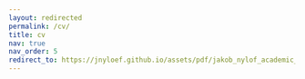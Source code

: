 ```yaml
---
layout: redirected
permalink: /cv/
title: cv
nav: true
nav_order: 5
redirect_to: https://jnyloef.github.io/assets/pdf/jakob_nylof_academic_curriculum_vitae.pdf
---
```


